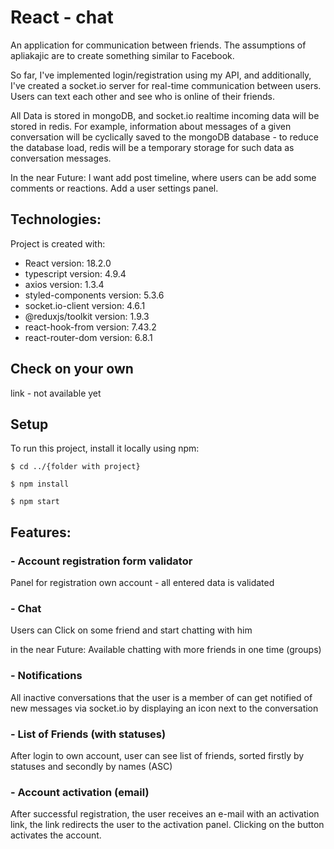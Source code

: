 # React - chat
An application for communication between friends. The assumptions of apliakajic are to create something similar to Facebook.

So far, I've implemented login/registration using my API, and additionally,
I've created a socket.io server for real-time communication between users. Users can text each other and see who is online of their friends.

All Data is stored in mongoDB, and socket.io realtime incoming data will be stored in redis. For example, information about messages of a given conversation will be cyclically saved to the mongoDB database - to reduce the database load, redis will be a temporary storage for such data as conversation messages.

In the near Future:
I want add post timeline, where users can be add some comments or reactions.
Add a user settings panel.

## Technologies:
<p>Project is created with:</p>
<ul>
  <li>React version: 18.2.0</li>
  <li>typescript version: 4.9.4</li>
  <li>axios version: 1.3.4</li>
  <li>styled-components version: 5.3.6</li>
  <li>socket.io-client version: 4.6.1</li>
  <li>@reduxjs/toolkit version: 1.9.3</li>
  <li>react-hook-from version: 7.43.2</li>
  <li>react-router-dom version: 6.8.1</li>
</ul>

## Check on your own
link - not available yet


## Setup
To run this project, install it locally using npm:
````
$ cd ../{folder with project}

$ npm install

$ npm start
````

## Features:

### - Account registration form validator
Panel for registration own account - all entered data is validated

### - Chat
Users can Click on some friend and start chatting with him


in the near Future: Available chatting with more friends in one time (groups)

### - Notifications
All inactive conversations that the user is a member of can
get notified of new messages via socket.io by displaying an icon next to the conversation

### - List of Friends (with statuses)
After login to own account, user can see list of friends, sorted firstly by statuses and secondly by  names (ASC)

### - Account activation (email)
After successful registration, the user receives an e-mail with an activation link, the link redirects the user to the activation panel. Clicking on the button activates the account.

